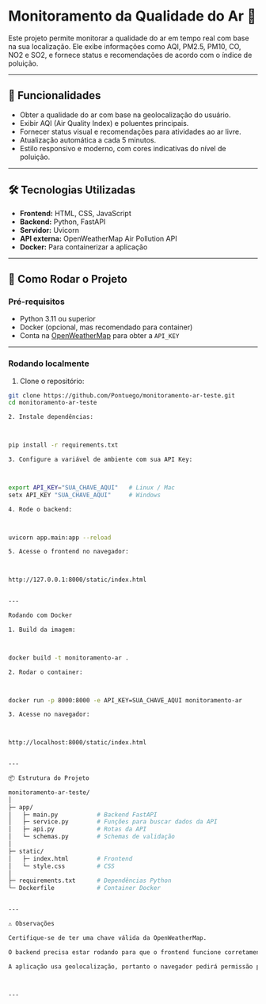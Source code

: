 # Monitoramento da Qualidade do Ar 🌿

Este projeto permite monitorar a qualidade do ar em tempo real com base na sua localização. Ele exibe informações como AQI, PM2.5, PM10, CO, NO2 e SO2, e fornece status e recomendações de acordo com o índice de poluição.

---

## 🔹 Funcionalidades

- Obter a qualidade do ar com base na geolocalização do usuário.
- Exibir AQI (Air Quality Index) e poluentes principais.
- Fornecer status visual e recomendações para atividades ao ar livre.
- Atualização automática a cada 5 minutos.
- Estilo responsivo e moderno, com cores indicativas do nível de poluição.

---

## 🛠 Tecnologias Utilizadas

- **Frontend:** HTML, CSS, JavaScript  
- **Backend:** Python, FastAPI  
- **Servidor:** Uvicorn  
- **API externa:** OpenWeatherMap Air Pollution API  
- **Docker:** Para containerizar a aplicação

---

## 🚀 Como Rodar o Projeto

### Pré-requisitos

- Python 3.11 ou superior
- Docker (opcional, mas recomendado para container)
- Conta na [OpenWeatherMap](https://openweathermap.org/api) para obter a `API_KEY`

---

### Rodando localmente

1. Clone o repositório:

```bash
git clone https://github.com/Pontuego/monitoramento-ar-teste.git
cd monitoramento-ar-teste

2. Instale dependências:



pip install -r requirements.txt

3. Configure a variável de ambiente com sua API Key:



export API_KEY="SUA_CHAVE_AQUI"   # Linux / Mac
setx API_KEY "SUA_CHAVE_AQUI"     # Windows

4. Rode o backend:



uvicorn app.main:app --reload

5. Acesse o frontend no navegador:



http://127.0.0.1:8000/static/index.html


---

Rodando com Docker

1. Build da imagem:



docker build -t monitoramento-ar .

2. Rodar o container:



docker run -p 8000:8000 -e API_KEY=SUA_CHAVE_AQUI monitoramento-ar

3. Acesse no navegador:



http://localhost:8000/static/index.html


---

📦 Estrutura do Projeto

monitoramento-ar-teste/
│
├─ app/
│   ├─ main.py           # Backend FastAPI
│   ├─ service.py        # Funções para buscar dados da API
│   ├─ api.py            # Rotas da API
│   └─ schemas.py        # Schemas de validação
│
├─ static/
│   ├─ index.html        # Frontend
│   └─ style.css         # CSS
│
├─ requirements.txt      # Dependências Python
└─ Dockerfile            # Container Docker


---

⚠️ Observações

Certifique-se de ter uma chave válida da OpenWeatherMap.

O backend precisa estar rodando para que o frontend funcione corretamente.

A aplicação usa geolocalização, portanto o navegador pedirá permissão para acessar sua localização.



---
